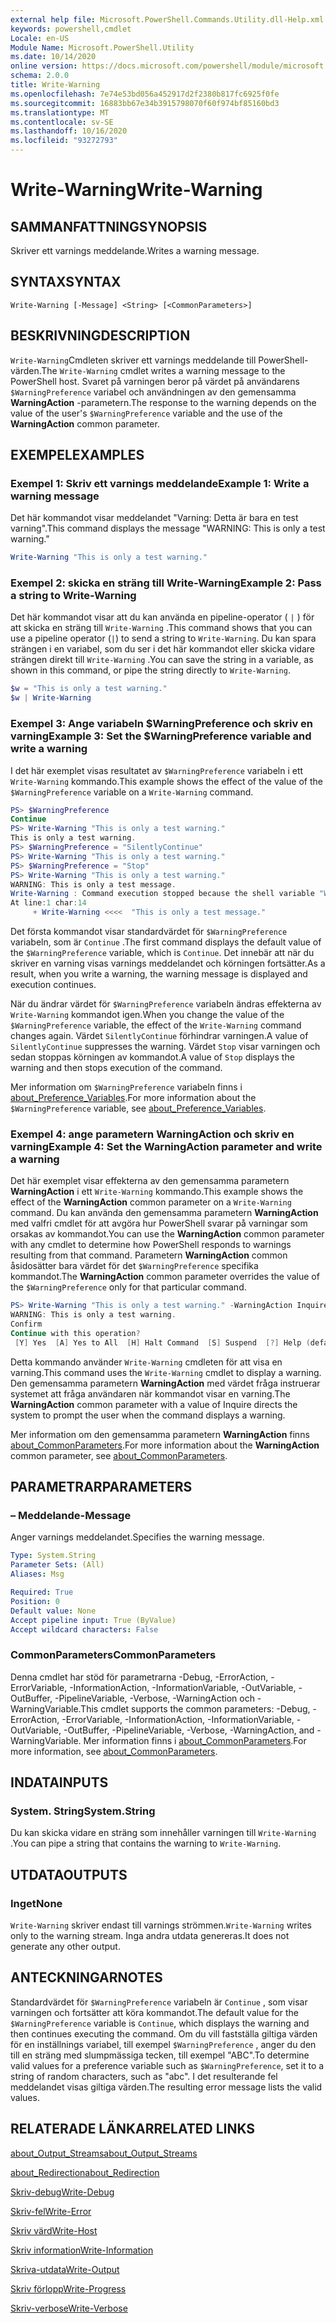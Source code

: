 ```yaml
---
external help file: Microsoft.PowerShell.Commands.Utility.dll-Help.xml
keywords: powershell,cmdlet
Locale: en-US
Module Name: Microsoft.PowerShell.Utility
ms.date: 10/14/2020
online version: https://docs.microsoft.com/powershell/module/microsoft.powershell.utility/write-warning?view=powershell-7.1&WT.mc_id=ps-gethelp
schema: 2.0.0
title: Write-Warning
ms.openlocfilehash: 7e74e53bd056a452917d2f2380b817fc6925f0fe
ms.sourcegitcommit: 16883bb67e34b3915798070f60f974bf85160bd3
ms.translationtype: MT
ms.contentlocale: sv-SE
ms.lasthandoff: 10/16/2020
ms.locfileid: "93272793"
---
```

# <span data-ttu-id="c4acb-103">Write-Warning</span><span class="sxs-lookup"><span data-stu-id="c4acb-103">Write-Warning</span></span>

## <span data-ttu-id="c4acb-104">SAMMANFATTNING</span><span class="sxs-lookup"><span data-stu-id="c4acb-104">SYNOPSIS</span></span>
<span data-ttu-id="c4acb-105">Skriver ett varnings meddelande.</span><span class="sxs-lookup"><span data-stu-id="c4acb-105">Writes a warning message.</span></span>

## <span data-ttu-id="c4acb-106">SYNTAX</span><span class="sxs-lookup"><span data-stu-id="c4acb-106">SYNTAX</span></span>

```
Write-Warning [-Message] <String> [<CommonParameters>]
```

## <span data-ttu-id="c4acb-107">BESKRIVNING</span><span class="sxs-lookup"><span data-stu-id="c4acb-107">DESCRIPTION</span></span>

<span data-ttu-id="c4acb-108">`Write-Warning`Cmdleten skriver ett varnings meddelande till PowerShell-värden.</span><span class="sxs-lookup"><span data-stu-id="c4acb-108">The `Write-Warning` cmdlet writes a warning message to the PowerShell host.</span></span> <span data-ttu-id="c4acb-109">Svaret på varningen beror på värdet på användarens `$WarningPreference` variabel och användningen av den gemensamma **WarningAction** -parametern.</span><span class="sxs-lookup"><span data-stu-id="c4acb-109">The response to the warning depends on the value of the user's `$WarningPreference` variable and the use of the **WarningAction** common parameter.</span></span>

## <span data-ttu-id="c4acb-110">EXEMPEL</span><span class="sxs-lookup"><span data-stu-id="c4acb-110">EXAMPLES</span></span>

### <span data-ttu-id="c4acb-111">Exempel 1: Skriv ett varnings meddelande</span><span class="sxs-lookup"><span data-stu-id="c4acb-111">Example 1: Write a warning message</span></span>

<span data-ttu-id="c4acb-112">Det här kommandot visar meddelandet "Varning: Detta är bara en test varning".</span><span class="sxs-lookup"><span data-stu-id="c4acb-112">This command displays the message "WARNING: This is only a test warning."</span></span>

```powershell
Write-Warning "This is only a test warning."
```

### <span data-ttu-id="c4acb-113">Exempel 2: skicka en sträng till Write-Warning</span><span class="sxs-lookup"><span data-stu-id="c4acb-113">Example 2: Pass a string to Write-Warning</span></span>

<span data-ttu-id="c4acb-114">Det här kommandot visar att du kan använda en pipeline-operator ( `|` ) för att skicka en sträng till `Write-Warning` .</span><span class="sxs-lookup"><span data-stu-id="c4acb-114">This command shows that you can use a pipeline operator (`|`) to send a string to `Write-Warning`.</span></span>
<span data-ttu-id="c4acb-115">Du kan spara strängen i en variabel, som du ser i det här kommandot eller skicka vidare strängen direkt till `Write-Warning` .</span><span class="sxs-lookup"><span data-stu-id="c4acb-115">You can save the string in a variable, as shown in this command, or pipe the string directly to `Write-Warning`.</span></span>

```powershell
$w = "This is only a test warning."
$w | Write-Warning
```

### <span data-ttu-id="c4acb-116">Exempel 3: Ange variabeln $WarningPreference och skriv en varning</span><span class="sxs-lookup"><span data-stu-id="c4acb-116">Example 3: Set the $WarningPreference variable and write a warning</span></span>

<span data-ttu-id="c4acb-117">I det här exemplet visas resultatet av `$WarningPreference` variabeln i ett `Write-Warning` kommando.</span><span class="sxs-lookup"><span data-stu-id="c4acb-117">This example shows the effect of the value of the `$WarningPreference` variable on a `Write-Warning` command.</span></span>

```powershell
PS> $WarningPreference
Continue
PS> Write-Warning "This is only a test warning."
This is only a test warning.
PS> $WarningPreference = "SilentlyContinue"
PS> Write-Warning "This is only a test warning."
PS> $WarningPreference = "Stop"
PS> Write-Warning "This is only a test warning."
WARNING: This is only a test message.
Write-Warning : Command execution stopped because the shell variable "WarningPreference" is set to Stop.
At line:1 char:14
     + Write-Warning <<<<  "This is only a test message."
```

<span data-ttu-id="c4acb-118">Det första kommandot visar standardvärdet för `$WarningPreference` variabeln, som är `Continue` .</span><span class="sxs-lookup"><span data-stu-id="c4acb-118">The first command displays the default value of the `$WarningPreference` variable, which is `Continue`.</span></span> <span data-ttu-id="c4acb-119">Det innebär att när du skriver en varning visas varnings meddelandet och körningen fortsätter.</span><span class="sxs-lookup"><span data-stu-id="c4acb-119">As a result, when you write a warning, the warning message is displayed and execution continues.</span></span>

<span data-ttu-id="c4acb-120">När du ändrar värdet för `$WarningPreference` variabeln ändras effekterna av `Write-Warning` kommandot igen.</span><span class="sxs-lookup"><span data-stu-id="c4acb-120">When you change the value of the `$WarningPreference` variable, the effect of the `Write-Warning` command changes again.</span></span> <span data-ttu-id="c4acb-121">Värdet `SilentlyContinue` förhindrar varningen.</span><span class="sxs-lookup"><span data-stu-id="c4acb-121">A value of `SilentlyContinue` suppresses the warning.</span></span> <span data-ttu-id="c4acb-122">Värdet `Stop` visar varningen och sedan stoppas körningen av kommandot.</span><span class="sxs-lookup"><span data-stu-id="c4acb-122">A value of `Stop` displays the warning and then stops execution of the command.</span></span>

<span data-ttu-id="c4acb-123">Mer information om `$WarningPreference` variabeln finns i [about_Preference_Variables](../Microsoft.Powershell.Core/About/about_Preference_Variables.md).</span><span class="sxs-lookup"><span data-stu-id="c4acb-123">For more information about the `$WarningPreference` variable, see [about_Preference_Variables](../Microsoft.Powershell.Core/About/about_Preference_Variables.md).</span></span>

### <span data-ttu-id="c4acb-124">Exempel 4: ange parametern WarningAction och skriv en varning</span><span class="sxs-lookup"><span data-stu-id="c4acb-124">Example 4: Set the WarningAction parameter and write a warning</span></span>

<span data-ttu-id="c4acb-125">Det här exemplet visar effekterna av den gemensamma parametern **WarningAction** i ett `Write-Warning` kommando.</span><span class="sxs-lookup"><span data-stu-id="c4acb-125">This example shows the effect of the **WarningAction** common parameter on a `Write-Warning` command.</span></span> <span data-ttu-id="c4acb-126">Du kan använda den gemensamma parametern **WarningAction** med valfri cmdlet för att avgöra hur PowerShell svarar på varningar som orsakas av kommandot.</span><span class="sxs-lookup"><span data-stu-id="c4acb-126">You can use the **WarningAction** common parameter with any cmdlet to determine how PowerShell responds to warnings resulting from that command.</span></span> <span data-ttu-id="c4acb-127">Parametern **WarningAction** common åsidosätter bara värdet för det `$WarningPreference` specifika kommandot.</span><span class="sxs-lookup"><span data-stu-id="c4acb-127">The **WarningAction** common parameter overrides the value of the `$WarningPreference` only for that particular command.</span></span>

```powershell
PS> Write-Warning "This is only a test warning." -WarningAction Inquire
WARNING: This is only a test warning.
Confirm
Continue with this operation?
 [Y] Yes  [A] Yes to All  [H] Halt Command  [S] Suspend  [?] Help (default is "Y"):
```

<span data-ttu-id="c4acb-128">Detta kommando använder `Write-Warning` cmdleten för att visa en varning.</span><span class="sxs-lookup"><span data-stu-id="c4acb-128">This command uses the `Write-Warning` cmdlet to display a warning.</span></span> <span data-ttu-id="c4acb-129">Den gemensamma parametern **WarningAction** med värdet fråga instruerar systemet att fråga användaren när kommandot visar en varning.</span><span class="sxs-lookup"><span data-stu-id="c4acb-129">The **WarningAction** common parameter with a value of Inquire directs the system to prompt the user when the command displays a warning.</span></span>

<span data-ttu-id="c4acb-130">Mer information om den gemensamma parametern **WarningAction** finns [about_CommonParameters](../Microsoft.Powershell.Core/About/about_CommonParameters.md).</span><span class="sxs-lookup"><span data-stu-id="c4acb-130">For more information about the **WarningAction** common parameter, see [about_CommonParameters](../Microsoft.Powershell.Core/About/about_CommonParameters.md).</span></span>

## <span data-ttu-id="c4acb-131">PARAMETRAR</span><span class="sxs-lookup"><span data-stu-id="c4acb-131">PARAMETERS</span></span>

### <span data-ttu-id="c4acb-132">– Meddelande</span><span class="sxs-lookup"><span data-stu-id="c4acb-132">-Message</span></span>
<span data-ttu-id="c4acb-133">Anger varnings meddelandet.</span><span class="sxs-lookup"><span data-stu-id="c4acb-133">Specifies the warning message.</span></span>

```yaml
Type: System.String
Parameter Sets: (All)
Aliases: Msg

Required: True
Position: 0
Default value: None
Accept pipeline input: True (ByValue)
Accept wildcard characters: False
```

### <span data-ttu-id="c4acb-134">CommonParameters</span><span class="sxs-lookup"><span data-stu-id="c4acb-134">CommonParameters</span></span>

<span data-ttu-id="c4acb-135">Denna cmdlet har stöd för parametrarna -Debug, -ErrorAction, -ErrorVariable, -InformationAction, -InformationVariable, -OutVariable, -OutBuffer, -PipelineVariable, -Verbose, -WarningAction och -WarningVariable.</span><span class="sxs-lookup"><span data-stu-id="c4acb-135">This cmdlet supports the common parameters: -Debug, -ErrorAction, -ErrorVariable, -InformationAction, -InformationVariable, -OutVariable, -OutBuffer, -PipelineVariable, -Verbose, -WarningAction, and -WarningVariable.</span></span> <span data-ttu-id="c4acb-136">Mer information finns i [about_CommonParameters](https://go.microsoft.com/fwlink/?LinkID=113216).</span><span class="sxs-lookup"><span data-stu-id="c4acb-136">For more information, see [about_CommonParameters](https://go.microsoft.com/fwlink/?LinkID=113216).</span></span>

## <span data-ttu-id="c4acb-137">INDATA</span><span class="sxs-lookup"><span data-stu-id="c4acb-137">INPUTS</span></span>

### <span data-ttu-id="c4acb-138">System. String</span><span class="sxs-lookup"><span data-stu-id="c4acb-138">System.String</span></span>

<span data-ttu-id="c4acb-139">Du kan skicka vidare en sträng som innehåller varningen till `Write-Warning` .</span><span class="sxs-lookup"><span data-stu-id="c4acb-139">You can pipe a string that contains the warning to `Write-Warning`.</span></span>

## <span data-ttu-id="c4acb-140">UTDATA</span><span class="sxs-lookup"><span data-stu-id="c4acb-140">OUTPUTS</span></span>

### <span data-ttu-id="c4acb-141">Inget</span><span class="sxs-lookup"><span data-stu-id="c4acb-141">None</span></span>

<span data-ttu-id="c4acb-142">`Write-Warning` skriver endast till varnings strömmen.</span><span class="sxs-lookup"><span data-stu-id="c4acb-142">`Write-Warning` writes only to the warning stream.</span></span> <span data-ttu-id="c4acb-143">Inga andra utdata genereras.</span><span class="sxs-lookup"><span data-stu-id="c4acb-143">It does not generate any other output.</span></span>

## <span data-ttu-id="c4acb-144">ANTECKNINGAR</span><span class="sxs-lookup"><span data-stu-id="c4acb-144">NOTES</span></span>

<span data-ttu-id="c4acb-145">Standardvärdet för `$WarningPreference` variabeln är `Continue` , som visar varningen och fortsätter att köra kommandot.</span><span class="sxs-lookup"><span data-stu-id="c4acb-145">The default value for the `$WarningPreference` variable is `Continue`, which displays the warning and then continues executing the command.</span></span> <span data-ttu-id="c4acb-146">Om du vill fastställa giltiga värden för en inställnings variabel, till exempel `$WarningPreference` , anger du den till en sträng med slumpmässiga tecken, till exempel "ABC".</span><span class="sxs-lookup"><span data-stu-id="c4acb-146">To determine valid values for a preference variable such as `$WarningPreference`, set it to a string of random characters, such as "abc".</span></span> <span data-ttu-id="c4acb-147">I det resulterande fel meddelandet visas giltiga värden.</span><span class="sxs-lookup"><span data-stu-id="c4acb-147">The resulting error message lists the valid values.</span></span>

## <span data-ttu-id="c4acb-148">RELATERADE LÄNKAR</span><span class="sxs-lookup"><span data-stu-id="c4acb-148">RELATED LINKS</span></span>

[<span data-ttu-id="c4acb-149">about_Output_Streams</span><span class="sxs-lookup"><span data-stu-id="c4acb-149">about_Output_Streams</span></span>](../Microsoft.PowerShell.Core/About/about_Output_Streams.md)

[<span data-ttu-id="c4acb-150">about_Redirection</span><span class="sxs-lookup"><span data-stu-id="c4acb-150">about_Redirection</span></span>](../Microsoft.PowerShell.Core/About/about_Redirection.md)

[<span data-ttu-id="c4acb-151">Skriv-debug</span><span class="sxs-lookup"><span data-stu-id="c4acb-151">Write-Debug</span></span>](Write-Debug.md)

[<span data-ttu-id="c4acb-152">Skriv-fel</span><span class="sxs-lookup"><span data-stu-id="c4acb-152">Write-Error</span></span>](Write-Error.md)

[<span data-ttu-id="c4acb-153">Skriv värd</span><span class="sxs-lookup"><span data-stu-id="c4acb-153">Write-Host</span></span>](Write-Host.md)

[<span data-ttu-id="c4acb-154">Skriv information</span><span class="sxs-lookup"><span data-stu-id="c4acb-154">Write-Information</span></span>](Write-Information.md)

[<span data-ttu-id="c4acb-155">Skriva-utdata</span><span class="sxs-lookup"><span data-stu-id="c4acb-155">Write-Output</span></span>](Write-Output.md)

[<span data-ttu-id="c4acb-156">Skriv förlopp</span><span class="sxs-lookup"><span data-stu-id="c4acb-156">Write-Progress</span></span>](Write-Progress.md)

[<span data-ttu-id="c4acb-157">Skriv-verbose</span><span class="sxs-lookup"><span data-stu-id="c4acb-157">Write-Verbose</span></span>](Write-Verbose.md)
